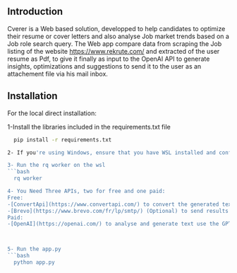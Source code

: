 ## Introduction
Cverer is a Web based solution, developped to help candidates to optimize their resume or cover letters and also analyse Job market trends based on a Job role search query.
The Web app compare data from scraping the Job listing of the website https://www.rekrute.com/ and extracted of the user resume as Pdf, to give it finally as input to the OpenAI API to generate insights, optimizations and suggestions to send it to the user as an attachement file via his mail inbox.

## Installation
For the local direct installation:

1-Install the libraries included in the requirements.txt file 
```bash
  pip install -r requirements.txt

2- If you're using Windows, ensure that you have WSL installed and configured on your system. You can find instructions for installing WSL here: [WSL Installation Guide](https://docs.microsoft.com/en-us/windows/wsl/install) Or go to the Microsoft Store and install Ubuntu 

3- Run the rq worker on the wsl
```bash
  rq worker

4- You Need Three APIs, two for free and one paid:
Free:
-[ConvertApi](https://www.convertapi.com/) to convert the generated text analysis to a PDF file. It is used in the main app.py and api_cv.py files.
-[Brevo](https://www.brevo.com/fr/lp/smtp/) (Optional) to send results by mail, you can always send it by login to your user mail by password and use the default port 597. It is used in app.py and api_cv.py file.
Paid:
-[OpenAI](https://openai.com/) to analyse and generate text use the GPT 4 TURBO Model. It is used in the api_cv.py file.



5- Run the app.py
```bash
  python app.py






